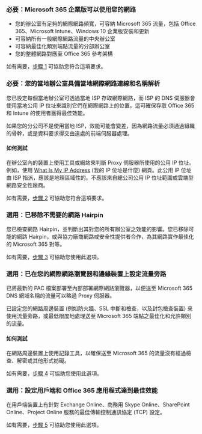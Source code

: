 <a name="crit-networking-step1"></a>
### <a name="required-your-network-is-ready-for-microsoft-365-enterprise"></a>必要：Microsoft 365 企業版可以使用您的網路

- 您的辦公室有足夠的網際網路頻寬，可容納 Microsoft 365 流量，包括 Office 365、Microsoft Intune、Windows 10 企業版安裝和更新
- 可容納所有一般網際網路流量的中央辦公室
- 可容納最佳化類別端點流量的分部辦公室
- 您的整體網路對應至 Office 365 參考架構

如有需要，[步驟 1](../networking-provide-bandwidth-cloud-services.md) 可協助您符合這項要求。

<a name="crit-networking-step2"></a>
### <a name="required-your-local-offices-have-local-internet-connections-and-name-resolution"></a>必要：您的當地辦公室具備當地網際網路連線和名稱解析

您已設定每個當地辦公室可透過當地 ISP 存取網際網路，而 ISP 的 DNS 伺服器會使用當地公用 IP 位址來識別它們在網際網路上的位置。這可確保存取 Office 365 和 Intune 的使用者獲得最佳效能。

如果您的分公司不是使用當地 ISP，效能可能會變差，因為網路流量必須通過組織的骨幹，或是資料要求得交由遠處的前端伺服器處理。

#### <a name="how-to-test"></a>如何測試
在辦公室內的裝置上使用工具或網站來判斷 Proxy 伺服器所使用的公用 IP 位址。例如，使用 [What Is My IP Address](https://www.whatismypublicip.com/) (我的 IP 位址是什麼) 網頁。此公用 IP 位址由 ISP 指派，應該是地理區域性的。不應該來自總公司公用 IP 位址範圍或雲端型網路安全性廠商。

如有需要，[步驟 2](../networking-dns-resolution-same-location.md) 可協助您符合這項要求。

<a name="crit-networking-step3"></a>
### <a name="optional-unneeded-network-hairpins-are-removed"></a>選用：已移除不需要的網路 Hairpin

您已檢查網路 Hairpin，並判斷出其對您的所有辦公室之效能的影響。您已移除可能的網路 Hairpin，或與協力廠商網路或安全性提供者合作，為其網路實作最佳化的 Microsoft 365 對等。

如有需要，[步驟 3](../networking-avoid-network-hairpins.md) 可協助您使用此選項。


<a name="crit-networking-step4"></a>
### <a name="optional-you-have-configured-traffic-bypass-on-your-internet-browsers-and-edge-devices"></a>選用：已在您的網際網路瀏覽器和邊緣裝置上設定流量旁路

已將最新的 PAC 檔案部署至內部部署網際網路瀏覽器，以便送至 Microsoft 365 DNS 網域名稱的流量可以略過 Proxy 伺服器。

已設定您的網路周邊裝置 (例如防火牆、SSL 中斷和檢查，以及封包檢查裝置) 來使用流量旁路，或最低限度地處理送至 Microsoft 365 端點之最佳化和允許類別的流量。


#### <a name="how-to-test"></a>如何測試

在網路周邊裝置上使用記錄工具，以確保送至 Microsoft 365 的流量沒有經過檢查、解密或其他形式妨礙。

如有需要，[步驟 4](../networking-configure-proxies-firewalls.md) 可協助您使用此選項。


<a name="crit-networking-step5"></a>
### <a name="optional-your-clients-and-office-365-applications-are-configured-for-optimal-performance"></a>選用：設定用戶端和 Office 365 應用程式達到最佳效能

在用戶端裝置上有針對 Exchange Online、商務用 Skype Online、SharePoint Online、Project Online 服務的最佳傳輸控制通訊協定 (TCP) 設定。

如有需要，[步驟 5](../networking-optimize-tcp-performance.md) 可協助您使用此選項。
